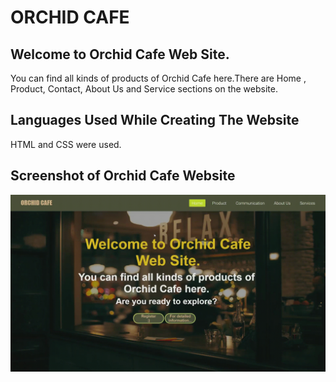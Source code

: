 <h1>ORCHID CAFE</h1>

<h2>Welcome to Orchid Cafe Web Site.</h2>

<p>You can find all kinds of products of Orchid Cafe here.There are Home , Product, Contact, About Us and Service sections on the website.</p>

 <h2>Languages Used While Creating The Website</h2>

   HTML and CSS were used.

   <h2>Screenshot of Orchid Cafe Website</h2>

   ![](OrchidCafe.gif)
